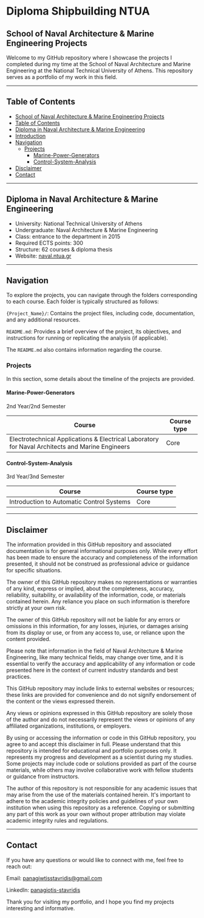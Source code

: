 # Diploma Shipbuilding NTUA

## School of Naval Architecture & Marine Engineering Projects

Welcome to my GitHub repository where I showcase the projects I completed during my time at the School of Naval Architecture and Marine Engineering at the National Technical University of Athens. This repository serves as a portfolio of my work in this field.

--- 

## Table of Contents

- [School of Naval Architecture & Marine Engineering Projects](#School-of-Naval-Architecture-&-Marine-Engineering-Projects)
- [Table of Contents](#Table-of-Contents)
- [Diploma in Naval Architecture & Marine Engineering](#Diploma-in-Naval-Architecture-&-Marine-Engineering)
- [Introduction](#Introduction)
- [Navigation](#Navigation)
  * [Projects](#Projects)
    + [Marine-Power-Generators](#Marine-Power-Generators)
    + [Control-System-Analysis](#Control-System-Analysis)
- [Disclaimer](#Disclaimer)
- [Contact](#Contact)

--- 

## Diploma in Naval Architecture & Marine Engineering

- University: National Technical University of Athens
- Undergraduate: Naval Architecture & Marine Engineering
- Class: entrance to the department in 2015
- Required ECTS points: 300
- Structure: 62 courses & diploma thesis
- Website: [naval.ntua.gr](http://www.naval.ntua.gr/)

--- 

## Navigation

To explore the projects, you can navigate through the folders corresponding to each course. Each folder is typically structured as follows:

```{Project_Name}/```: Contains the project files, including code, documentation, and any additional resources.

```README.md```: Provides a brief overview of the project, its objectives, and instructions for running or replicating the analysis (if applicable).

The ```README.md``` also contains information regarding the course.

### Projects

In this section, some details about the timeline of the projects are provided.

#### Marine-Power-Generators

2nd Year/2nd Semester

| Course                                                                                                                      | Course type | 
|-----------------------------------------------------------------------------------------------------------------------------|-------------|
| Electrotechnical Applications & Electrical Laboratory for Naval Architects and Marine Engineers                             | Core        | 

#### Control-System-Analysis

3rd Year/3nd Semester

| Course                                                                | Course type | 
|-----------------------------------------------------------------------|-------------|
| Introduction to Automatic Control Systems                             | Core        | 

--- 
 
## Disclaimer

The information provided in this GitHub repository and associated documentation is for general informational purposes only. While every effort has been made to ensure the accuracy and completeness of the information presented, it should not be construed as professional advice or guidance for specific situations.

The owner of this GitHub repository makes no representations or warranties of any kind, express or implied, about the completeness, accuracy, reliability, suitability, or availability of the information, code, or materials contained herein. Any reliance you place on such information is therefore strictly at your own risk.

The owner of this GitHub repository will not be liable for any errors or omissions in this information, for any losses, injuries, or damages arising from its display or use, or from any access to, use, or reliance upon the content provided.

Please note that information in the field of Naval Architecture & Marine Engineering, like many technical fields, may change over time, and it is essential to verify the accuracy and applicability of any information or code presented here in the context of current industry standards and best practices.

This GitHub repository may include links to external websites or resources; these links are provided for convenience and do not signify endorsement of the content or the views expressed therein.

Any views or opinions expressed in this GitHub repository are solely those of the author and do not necessarily represent the views or opinions of any affiliated organizations, institutions, or employers.

By using or accessing the information or code in this GitHub repository, you agree to and accept this disclaimer in full.
Please understand that this repository is intended for educational and portfolio purposes only. It represents my progress and development as a scientist during my studies. Some projects may include code or solutions provided as part of the course materials, while others may involve collaborative work with fellow students or guidance from instructors.

The author of this repository is not responsible for any academic issues that may arise from the use of the materials contained herein. It's important to adhere to the academic integrity policies and guidelines of your own institution when using this repository as a reference. Copying or submitting any part of this work as your own without proper attribution may violate academic integrity rules and regulations.

--- 

## Contact

If you have any questions or would like to connect with me, feel free to reach out:

Email: panagiwtisstavridis@gmail.com

LinkedIn: [panagiotis-stavridis](https://www.linkedin.com/in/panagiotis-stavridis/)

Thank you for visiting my portfolio, and I hope you find my projects interesting and informative.  
